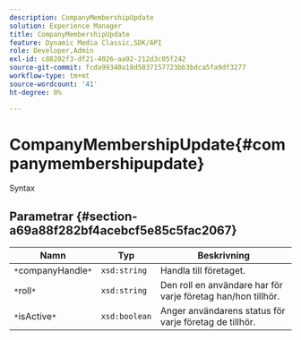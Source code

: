 ```yaml
---
description: CompanyMembershipUpdate
solution: Experience Manager
title: CompanyMembershipUpdate
feature: Dynamic Media Classic,SDK/API
role: Developer,Admin
exl-id: c88202f3-df21-4026-aa92-212d3c05f242
source-git-commit: fcda99340a18d5037157723bb3bdca5fa9df3277
workflow-type: tm+mt
source-wordcount: '41'
ht-degree: 0%

---
```


# CompanyMembershipUpdate{#companymembershipupdate}

Syntax

## Parametrar {#section-a69a88f282bf4acebcf5e85c5fac2067}

| Namn | Typ | Beskrivning |
|---|---|---|
| `*`companyHandle`*` | `xsd:string` | Handla till företaget. |
| `*`roll`*` | `xsd:string` | Den roll en användare har för varje företag han/hon tillhör. |
| `*`isActive`*` | `xsd:boolean` | Anger användarens status för varje företag de tillhör. |
